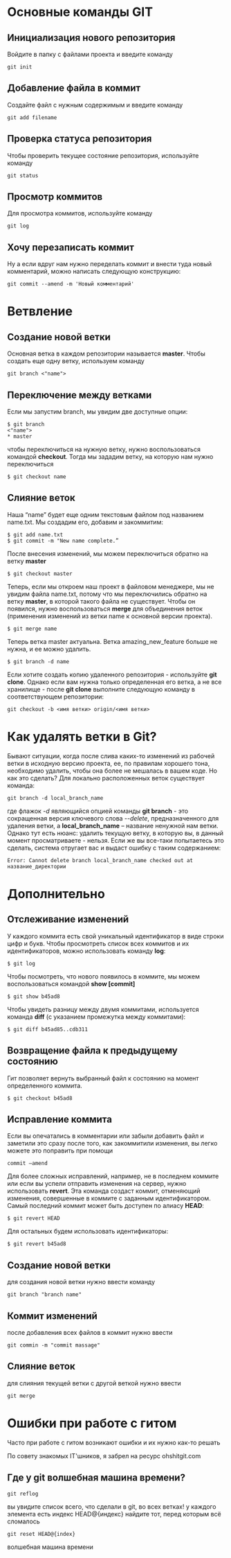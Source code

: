 # Основные команды GIT

## Инициализация нового репозитория

Войдите в папку с файлами проекта и введите команду

    
    git init
    

## Добавление файла в коммит

Создайте файл с нужным содержимым и введите команду

    
    git add filename
      

## Проверка статуса репозитория

Чтобы проверить текущее состояние репозитория, используйте команду

    
    git status
    

## Просмотр коммитов

Для просмотра коммитов, используйте команду

    
    git log
    

## Хочу перезаписать коммит

Ну а если вдруг нам нужно переделать коммит и внести туда новый комментарий, можно написать следующую конструкцию:

    
    git commit --amend -m 'Новый комментарий'


# Ветвление

## Создание новой ветки

Основная ветка в каждом репозитории называется **master**. Чтобы создать еще одну ветку, используем команду 

    git branch <"name">

## Переключение между ветками

Если мы запустим branch, мы увидим две доступные опции:

    $ git branch
    <"name">
    * master

чтобы переключиться на нужную ветку, нужно воспользоваться командой **checkout**. Тогда мы зададим ветку, на которую нам нужно переключиться

    $ git checkout name

## Слияние веток    

Наша “name” будет еще одним текстовым файлом под названием name.txt. Мы создадим его, добавим и закоммитим:

    $ git add name.txt
    $ git commit -m "New name complete.”

После внесения изменений, мы можем переключиться обратно на ветку **master**

    $ git checkout master

Теперь, если мы откроем наш проект в файловом менеджере, мы не увидим файла name.txt, потому что мы переключились обратно на ветку **master**, в которой такого файла не существует. Чтобы он появился, нужно воспользоваться **merge** для объединения веток (применения изменений из ветки name к основной версии проекта).   
    
    $ git merge name

Теперь ветка master актуальна. Ветка amazing_new_feature больше не нужна, и ее можно удалить.

    $ git branch -d name

Если хотите создать копию удаленного репозитория - используйте **git clone**. Однако если вам нужна только определенная его ветка, а не все хранилище - после **git clone** выполните следующую команду в соответствующем репозитории:    

    git checkout -b <имя ветки> origin/<имя ветки>

# Как удалять ветки в Git?

Бывают ситуации, когда после слива каких-то изменений из рабочей ветки в исходную версию проекта, ее, по правилам хорошего тона, необходимо удалить, чтобы она более не мешалась в вашем коде. Но как это сделать?
Для локально расположенных веток существует команда:

    git branch -d local_branch_name

где флажок *-d* являющийся опцией команды **git branch** - это сокращенная версия ключевого слова *--delete*, предназначенного для удаления ветки, а **local_branch_name** – название ненужной нам ветки.
Однако тут есть нюанс: удалить текущую ветку, в которую вы, в данный момент просматриваете - нельзя. Если же вы все-таки попытаетесь это сделать, система отругает вас и выдаст ошибку с таким содержанием:

    Error: Cannot delete branch local_branch_name checked out at название_директории

# Дополнительно

## Отслеживание изменений
У каждого коммита есть свой уникальный идентификатор в виде строки цифр и букв. Чтобы просмотреть список всех коммитов и их идентификаторов, можно использовать команду **log**:

    $ git log

Чтобы посмотреть, что нового появилось в коммите, мы можем воспользоваться командой **show [commit]**

    $ git show b45ad8

Чтобы увидеть разницу между двумя коммитами, используется команда **diff** (с указанием промежутка между коммитами):

    $ git diff b45ad85..cdb311

## Возвращение файла к предыдущему состоянию

Гит позволяет вернуть выбранный файл к состоянию на момент определенного коммита.

    $ git checkout b45ad8

## Исправление коммита

Если вы опечатались в комментарии или забыли добавить файл и заметили это сразу после того, как закоммитили изменения, вы легко можете это поправить при помощи 
    
    commit —amend

Для более сложных исправлений, например, не в последнем коммите или если вы успели отправить изменения на сервер, нужно использовать **revert**. Эта команда создаст коммит, отменяющий изменения, совершенные в коммите с заданным идентификатором.
Самый последний коммит может быть доступен по алиасу **HEAD**:

    $ git revert HEAD

Для остальных будем использовать идентификаторы:

    $ git revert b45ad8

## Создание новой ветки

для создания новой ветки нужно ввести команду 

    git branch "branch name"

## Коммит изменений

после добавления всех файлов в коммит нужно ввести 

    git commin -m "commit massage"



## Слияние веток

для слияния текущей ветки с другой веткой нужно ввести

    git merge

# Ошибки при работе с гитом

Часто при работе с гитом возникают ошибки и их нужно как-то решать

По совету знакомых IT'шников, я забрел на ресурс ohshitgit.com

## Где у git волшебная машина времени?

    git reflog
вы увидите список всего,
что сделали в git, во всех ветках!
у каждого элемента есть индекс HEAD@{индекс}
найдите тот, перед которым всё сломалось

    git reset HEAD@{index}

волшебная машина времени